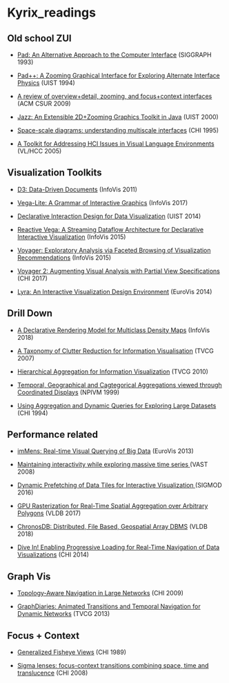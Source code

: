 # Kyrix_readings

## <a name='zui'> Old school ZUI

* [Pad: An Alternative Approach to the Computer Interface](https://mrl.nyu.edu/~perlin/pad-siggraph.pdf) (SIGGRAPH 1993)

* [Pad++: A Zooming Graphical Interface for Exploring Alternate Interface Physics](https://www.cs.umd.edu/hcil/pad++/papers/uist-94-pad/uist-94-pad.pdf) (UIST 1994)

* [A review of overview+detail, zooming, and focus+context interfaces](https://www.cc.gatech.edu/~stasko/7450/Papers/cockburn-surveys08.pdf) (ACM CSUR 2009)

* [Jazz: An Extensible 2D+Zooming Graphics Toolkit in Java](http://www.cs.umd.edu/hcil/trs/99-07/99-07.pdf) (UIST 2000)

* [Space-scale diagrams: understanding multiscale interfaces](http://citeseerx.ist.psu.edu/viewdoc/download?doi=10.1.1.74.6616&rep=rep1&type=pdf) (CHI 1995)

* [A Toolkit for Addressing HCI Issues in Visual Language Environments](https://hal.inria.fr/inria-00107339/document) (VL/HCC 2005)

## <a name='toolkits'> Visualization Toolkits
  
* [D3: Data-Driven Documents](http://vis.stanford.edu/files/2011-D3-InfoVis.pdf) (InfoVis 2011)

* [Vega-Lite: A Grammar of Interactive Graphics](http://idl.cs.washington.edu/files/2017-VegaLite-InfoVis.pdf) (InfoVis 2017)

* [Declarative Interaction Design for Data Visualization](http://idl.cs.washington.edu/files/2014-DeclarativeInteraction-UIST.pdf) (UIST 2014)

* [Reactive Vega: A Streaming Dataflow Architecture for Declarative Interactive Visualization](http://idl.cs.washington.edu/files/2015-ReactiveVega-InfoVis.pdf) (InfoVis 2015)

* [Voyager: Exploratory Analysis via Faceted Browsing of Visualization Recommendations](http://idl.cs.washington.edu/files/2015-Voyager-InfoVis.pdf) (InfoVis 2015)
* [Voyager 2: Augmenting Visual Analysis with Partial View Specifications](http://idl.cs.washington.edu/files/2017-Voyager2-CHI.pdf) (CHI 2017)

* [Lyra: An Interactive Visualization Design Environment](http://idl.cs.washington.edu/files/2014-Lyra-EuroVis.pdf) (EuroVis 2014)

## <a name='perf'> Drill Down

* [A Declarative Rendering Model for Multiclass Density Maps](https://doi.org/10.1109/TVCG.2018.2865141) (InfoVis 2018)

* [A Taxonomy of Clutter Reduction for Information Visualisation](https://ieeexplore.ieee.org/stamp/stamp.jsp?arnumber=4376143) (TVCG 2007)

* [Hierarchical Aggregation for Information Visualization](https://engineering.purdue.edu/~elm/projects/hieragg/hieragg.pdf) (TVCG 2010)

* [Temporal, Geographical and Cagtegorical Aggregations viewed through Coordinated Displays](http://cvs.cs.umd.edu/~ben/papers/Fredrikson1999Temporal.pdf) (NPIVM 1999)

* [Using Aggregation and Dynamic Queries for Exploring Large Datasets](https://www.researchgate.net/profile/Jade_Stewart/publication/221516020_Using_Aggregation_and_Dynamic_Queries_for_Exploring_Large_Data_Sets/links/0046353aeb8a9a8c5f000000/Using-Aggregation-and-Dynamic-Queries-for-Exploring-Large-Data-Sets.pdf) (CHI 1994)

## <a name='perf'> Performance related
  
* [imMens: Real-time Visual Querying of Big Data](https://sfu-db.github.io/cmpt884-fall16/Papers/immens.pdf) (EuroVis 2013)

* [Maintaining interactivity while exploring massive time series
](http://citeseerx.ist.psu.edu/viewdoc/download?doi=10.1.1.477.4362&rep=rep1&type=pdf) (VAST 2008)

* [Dynamic Prefetching of Data Tiles for Interactive Visualization
](http://www.cs.tufts.edu/comp/250VIS/papers/ForeCache-SIGMOD2016.pdf) (SIGMOD 2016)

* [GPU Rasterization for Real-Time Spatial Aggregation over Arbitrary Polygons](http://www.vldb.org/pvldb/vol11/p352-zacharatou.pdf) (VLDB 2017)

* [ChronosDB: Distributed, File Based, Geospatial Array DBMS](http://www.vldb.org/pvldb/vol11/p1247-zalipynis.pdf) (VLDB 2018)

* [Dive In! Enabling Progressive Loading for Real-Time Navigation of Data Visualizations](https://d2f99xq7vri1nk.cloudfront.net/legacy_app_files/pdf/p561-glueck.pdf) (CHI 2014)

## <a name='graph'> Graph Vis

* [Topology-Aware Navigation in Large Networks](https://hal.inria.fr/inria-00373679/document) (CHI 2009)

* [GraphDiaries: Animated Transitions and Temporal Navigation for Dynamic Networks](https://ieeexplore.ieee.org/abstract/document/6658746) (TVCG 2013)

## <a name='focuscontext'> Focus + Context

* [Generalized Fisheye Views](http://citeseerx.ist.psu.edu/viewdoc/download?doi=10.1.1.124.1233&rep=rep1&type=pdf) (CHI 1989)

* [Sigma lenses: focus-context transitions combining space, time and translucence](https://www.lri.fr/~appert/website/papers/SigmaLenses.pdf) (CHI 2008)


